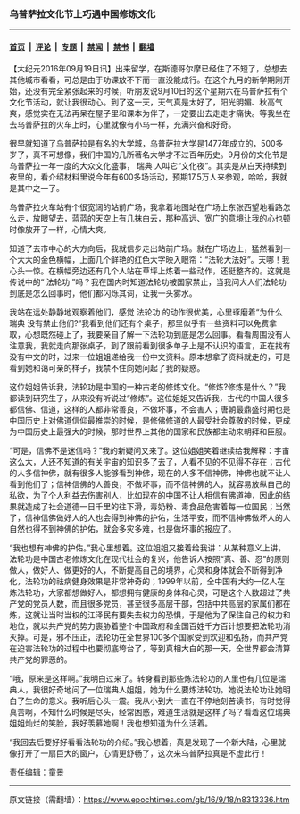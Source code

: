 ### 乌普萨拉文化节上巧遇中国修炼文化

---

#### [首页](../../../..?n8313336) &nbsp;|&nbsp; [评论](../../../../../epoch-comment?n8313336) &nbsp;|&nbsp; [专题](../../../../../epoch-special?n8313336) &nbsp;|&nbsp; [禁闻](../../../../../epoch-news?n8313336) &nbsp;|&nbsp; [禁书](../../../../../books?n8313336) &nbsp;|&nbsp; [翻墙](https://github.com/gfw-breaker/nogfw/blob/master/README.md?n8313336)


<div class="post_content" id="artbody" itemprop="articleBody">
 <!-- article content begin -->
 <p>
  【大纪元2016年09月19日讯】出来留学，在斯德哥尔摩已经住了不短了，总想去其他城市看看，可总是由于功课放不下而一直没能成行。在这个九月的新学期刚开始，还没有完全紧张起来的时候，听朋友说9月10日的这个星期六在乌普萨拉有个文化节活动，就让我很动心。到了这一天，天气真是太好了，阳光明媚、秋高气爽，感觉实在无法再呆在屋子里和课本为伴了，一定要出去走走才痛快。等我坐在去乌普萨拉的火车上时，心里就像有小鸟一样，充满兴奋和好奇。
 </p>
 <p>
  很早就知道了乌普萨拉是有名的大学城，乌普萨拉大学是1477年成立的，500多岁了，真不可想像，我们中国的几所著名大学才不过百年历史。9月份的文化节是乌普萨拉一年一度的大众文化盛事，
  <ok href="https://www.epochtimes.com/gb/tag/%E7%91%9E%E5%85%B8.html">
   瑞典
  </ok>
  人叫它“文化夜”。其实是从白天持续到夜里的，看介绍材料里说今年有600多场活动，预期17.5万人来参观，哈哈，我就是其中之一了。
 </p>
 <p>
  乌普萨拉火车站有个很宽阔的站前广场，我拿着地图站在广场上东张西望地看路怎么走，放眼望去，蓝蓝的天空上有几抹白云，那种高远、宽广的意境让我的心也顿时像放开了一样，心情大爽。
 </p>
 <p>
  知道了去市中心的大方向后，我就信步走出站前广场。就在广场边上，猛然看到一个大大的金色横幅，上面几个鲜艳的红色大字映入眼帘：“法轮大法好”。天哪！我心头一惊。在横幅旁边还有几个人站在草坪上炼着一些动作，还挺整齐的。这就是传说中的“
  <ok href="https://www.epochtimes.com/gb/tag/%E6%B3%95%E8%BD%AE%E5%8A%9F.html">
   法轮功
  </ok>
  ”吗？我在国内时知道法轮功被国家禁止，当我问大人们法轮功到底是怎么回事时，他们都闪烁其词，让我一头雾水。
 </p>
 <p>
  我站在远处静静地观察着他们，感觉
  <ok href="https://www.epochtimes.com/gb/tag/%E6%B3%95%E8%BD%AE%E5%8A%9F.html">
   法轮功
  </ok>
  的动作很优美，心里琢磨着“为什么
  <ok href="https://www.epochtimes.com/gb/tag/%E7%91%9E%E5%85%B8.html">
   瑞典
  </ok>
  没有禁止他们?”我看到他们还有个桌子，那里似乎有一些资料可以免费拿取，心想既然碰上了，我要亲自了解一下法轮功到底是怎么回事。看看周围没有人注意我，我就走向那张桌子，到了跟前看到很多单子上是不认识的语言，正在找有没有中文的时，过来一位姐姐递给我一份中文资料。原本想拿了资料就走的，可是看到她和蔼可亲的样子，我禁不住向她问起了我的疑惑。
 </p>
 <p>
  这位姐姐告诉我，法轮功是中国的一种古老的修炼文化。“修炼?修炼是什么？”我都读到研究生了，从来没有听说过“修炼”。这位姐姐又告诉我，古代的中国人很多都信佛、信道，这样的人都非常善良，不做坏事，不会害人；唐朝最鼎盛时期也是中国历史上对佛道信仰最推崇的时候，是修佛修道的人最受社会尊敬的时候，更成为中国历史上最强大的时候，那时世界上其他的国家和民族都主动来朝拜和臣服。
 </p>
 <p>
  “可是，信佛不是迷信吗？”我的新疑问又来了。这位姐姐笑着继续给我解释：宇宙这么大，人还不知道的有关宇宙的知识多了去了，人看不见的不见得不存在；古代的人多信神佛，就有很多人能够看到神佛，现在的人多不信神佛，神佛也就不让人看到他们了；信神信佛的人善良，不做坏事，而不信神佛的人，就容易放纵自己的私欲，为了个人利益去伤害别人，比如现在的中国不让人相信有佛道神，因此的结果就造成了社会道德一日千里的往下滑，毒奶粉、毒食品危害着每一位国民；当然了，信神信佛做好人的人也会得到神佛的护佑，生活平安，而不信神佛做坏人的人自然也得不到神佛的护佑，就会多灾多难，也是做坏事的报应了。
 </p>
 <p>
  “我也想有神佛的护佑。”我心里想着。这位姐姐又接着给我讲：从某种意义上讲，法轮功是中国古老修炼文化在现代社会的复兴，他告诉人按照“真、善、忍”的原则做人，做好人、做更好的人，不断提高自己的境界，心灵和身体就会不断得到净化，法轮功的祛病健身效果是非常神奇的；1999年以前，全中国有大约一亿人在炼法轮功，大家都想做好人，都想拥有健康的身体和心灵，可是这个人数超过了共产党的党员人数，而且很多党员，甚至很多高层干部，包括中共高层的家属们都在炼，这就让当时当权的江泽民有要失去权力的恐惧，于是他为了保住自己的权力和地位，就以共产党的势力裹胁着整个中国政府和全国百姓千方百计想要把法轮功消灭掉。可是，邪不压正，法轮功在全世界100多个国家受到欢迎和弘扬，而共产党在迫害法轮功的过程中也要彻底垮台了，等到真相大白的那一天，全世界都会清算共产党的罪恶的。
 </p>
 <p>
  “哦，原来是这样啊。”我明白过来了。转身看到那些炼法轮功的人里也有几位是瑞典人，我很好奇地问了一位瑞典人姐姐，她为什么要炼法轮功。她说法轮功让她明白了生命的意义。我听后心头一震。我从小到大一直在不停地刻苦读书，有时觉得真苦啊，不知什么时候是尽头，经常困惑，难道生活就是这样了吗？看着这位瑞典姐姐灿烂的笑脸，我好羡慕她啊！我也想知道为什么活着。
 </p>
 <p>
  “我回去后要好好看看法轮功的介绍。”我心想着，真是发现了一个新大陆，心里就像打开了一扇巨大的窗户，心情更舒畅了，这次来乌普萨拉真是不虚此行！
 </p>
 <p>
  责任编辑：童景
 </p>
 <!-- article content end -->
 <div id="below_article_ad">
 </div>
</div>


---

原文链接（需翻墙）：https://www.epochtimes.com/gb/16/9/18/n8313336.htm
